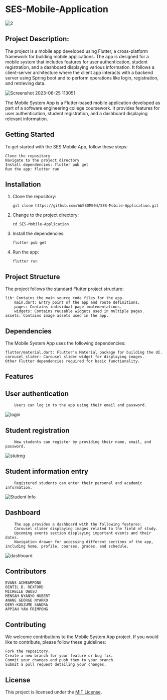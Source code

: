 # SES-Mobile-Application

![2](https://github.com/AWESOME04/SES-Mobile-Application/assets/102630199/ec252f16-ebc1-49d7-84f6-d53d9ba2d85c)

## Project Description:

The project is a mobile app developed using Flutter, a cross-platform framework for building mobile applications. The app is designed for a mobile system that includes features for user authentication, student registration, and a dashboard displaying various information. It follows a client-server architecture where the client app interacts with a backend server using Spring boot and  to perform operations like login, registration, and retrieving data.

![Screenshot 2023-06-25 113051](https://github.com/AWESOME04/SES-Mobile-Application/assets/102630199/9f4dec76-f2b9-463b-bc61-52e6e0a49b46)

The Mobile System App is a Flutter-based mobile application developed as part of a software engineering college coursework. It provides features for user authentication, student registration, and a dashboard displaying relevant information.

## Getting Started

To get started with the SES Mobile App, follow these steps:

    Clone the repository
    Navigate to the project directory
    Install dependencies: flutter pub get
    Run the app: flutter run

## Installation

1. Clone the repository:

   ```shell
   git clone https://github.com/AWESOME04/SES-Mobile-Application.git
   ```

2. Change to the project directory:

   ```shell
   cd SES-Mobile-Application
   ```

3. Install the dependencies:

   ```shell
   flutter pub get
   ```

4. Run the app:

   ```shell
   flutter run
   ```

## Project Structure

The project follows the standard Flutter project structure:

    lib: Contains the main source code files for the app.
        main.dart: Entry point of the app and route definitions.
        pages: Contains individual page implementations.
        widgets: Contains reusable widgets used in multiple pages.
    assets: Contains image assets used in the app.

## Dependencies

The Mobile System App uses the following dependencies:

    flutter/material.dart: Flutter's Material package for building the UI.
    carousel_slider: Carousel slider widget for displaying images.
    Other Flutter dependencies required for basic functionality.

## Features

## User authentication
        Users can log in to the app using their email and password.
    
![login](https://github.com/AWESOME04/SES-Mobile-Application/assets/102630199/972d78b4-5436-439c-a821-c7f389e0696d)

## Student registration
        New students can register by providing their name, email, and password.
    
![stutreg](https://github.com/AWESOME04/SES-Mobile-Application/assets/102630199/5430f6dd-e8ef-4f4d-bae3-4d82dfb76134)

## Student information entry
        Registered students can enter their personal and academic information.

![Student Info](https://github.com/AWESOME04/SES-Mobile-Application/assets/102630199/8b7cd49a-5f16-450f-be97-1dc0574ecb8f)

## Dashboard
        The app provides a dashboard with the following features:
        Carousel slider displaying images related to the field of study.
        Upcoming events section displaying important events and their dates.
        Navigation drawer for accessing different sections of the app, including home, profile, courses, grades, and schedule.

![dashboard](https://github.com/AWESOME04/SES-Mobile-Application/assets/102630199/6a0f72d0-b8fc-4248-b645-9dcc2a0eb536)

## Contributors
    
    EVANS ACHEAMPONG
    BENTIL B. REXFORD
    MICHELLE OWUSU
    MENSAH NYANYO HUBERT 
    ANANE GEORGE NYARKO
    DERY-KUUZUME SANDRA
    APPIAH YAW FRIMPONG

## Contributing

We welcome contributions to the Mobile System App project. If you would like to contribute, please follow these guidelines:

    Fork the repository.
    Create a new branch for your feature or bug fix.
    Commit your changes and push them to your branch.
    Submit a pull request detailing your changes.

## License

This project is licensed under the [MIT License](LICENSE).





